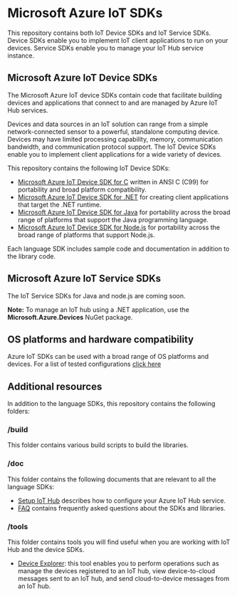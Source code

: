 # Microsoft Azure IoT SDKs

This repository contains both IoT Device SDKs and IoT Service SDKs. Device SDKs enable you to implement IoT client applications to run on your devices. Service SDKs enable you to manage your IoT Hub service instance.




## Microsoft Azure IoT Device SDKs

The Microsoft Azure IoT device SDKs contain code that facilitate building devices and applications that connect to and are managed by Azure IoT Hub services.

Devices and data sources in an IoT solution can range from a simple network-connected sensor to a powerful, standalone computing device. Devices may have limited processing capability, memory, communication bandwidth, and communication protocol support. The IoT Device SDKs enable you to implement client applications for a wide variety of devices.

This repository contains the following IoT Device SDKs:

- [Microsoft Azure IoT Device SDK for C](c/readme.md) written in ANSI C (C99) for portability and broad platform compatibility.
- [Microsoft Azure IoT Device SDK for .NET](csharp/readme.md) for creating client applications that target the .NET runtime.
- [Microsoft Azure IoT Device SDK for Java](java/device/readme.md) for portability across the broad range of platforms that support the Java programming language.
- [Microsoft Azure IoT Device SDK for Node.js](node/device/readme.md) for portability across the broad range of platforms that support Node.js.

Each language SDK includes sample code and documentation in addition to the library code.

## Microsoft Azure IoT Service SDKs

The IoT Service SDKs for Java and node.js are coming soon.

**Note:** To manage an IoT hub using a .NET application, use the **Microsoft.Azure.Devices** NuGet package.

## OS platforms and hardware compatibility

Azure IoT SDKs can be used with a broad range of OS platforms and devices. For a list of tested configurations [click here](doc/tested_configurations.md)

## Additional resources

In addition to the language SDKs, this repository contains the following folders:

### /build

This folder contains various build scripts to build the libraries.

### /doc

This folder contains the following documents that are relevant to all the language SDKs:

- [Setup IoT Hub](doc/setup_iothub.md) describes how to configure your Azure IoT Hub service.
- [FAQ](doc/faq.md) contains frequently asked questions about the SDKs and libraries.

### /tools

This folder contains tools you will find useful when you are working with IoT Hub and the device SDKs.

- [Device Explorer](tools/DeviceExplorer/doc/how_to_use_device_explorer.md): this tool enables you to perform operations such as manage the devices registered to an IoT hub, view device-to-cloud messages sent to an IoT hub, and send cloud-to-device messages from an IoT hub.
